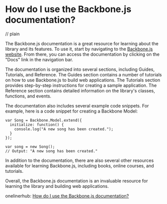 # How do I use the Backbone.js documentation?
// plain

The Backbone.js documentation is a great resource for learning about the library and its features. To use it, start by navigating to the [Backbone.js website](http://backbonejs.org/). From there, you can access the documentation by clicking on the "Docs" link in the navigation bar.

The documentation is organized into several sections, including Guides, Tutorials, and Reference. The Guides section contains a number of tutorials on how to use Backbone.js to build web applications. The Tutorials section provides step-by-step instructions for creating a sample application. The Reference section contains detailed information on the library's classes, functions, and events.

The documentation also includes several example code snippets. For example, here is a code snippet for creating a Backbone Model:

```
var Song = Backbone.Model.extend({
  initialize: function() {
    console.log("A new song has been created.");
  }
});

var song = new Song();
// Output: "A new song has been created."
```

In addition to the documentation, there are also several other resources available for learning Backbone.js, including books, online courses, and tutorials.

Overall, the Backbone.js documentation is an invaluable resource for learning the library and building web applications.

onelinerhub: [How do I use the Backbone.js documentation?](https://onelinerhub.com/backbone.js/how-do-i-use-the-backbone-js-documentation)